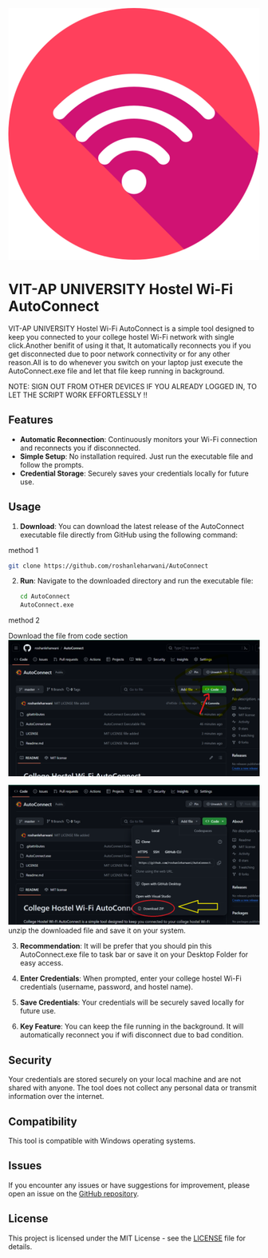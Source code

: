 ![alt text](wifi-signal.png)

# VIT-AP UNIVERSITY Hostel Wi-Fi AutoConnect

VIT-AP UNIVERSITY Hostel Wi-Fi AutoConnect is a simple tool designed to keep you connected to your college hostel Wi-Fi network with single click.Another benifit of using it that, It automatically reconnects you if you get disconnected due to poor network connectivity or for any other reason.All is to do whenever you switch on your laptop just execute the AutoConnect.exe file and let that file keep running in background.

NOTE: SIGN OUT FROM OTHER DEVICES IF YOU ALREADY LOGGED IN, TO LET THE SCRIPT WORK EFFORTLESSLY !!

## Features

- **Automatic Reconnection**: Continuously monitors your Wi-Fi connection and reconnects you if disconnected.
- **Simple Setup**: No installation required. Just run the executable file and follow the prompts.
- **Credential Storage**: Securely saves your credentials locally for future use.

## Usage

1. **Download**: You can download the latest release of the AutoConnect executable file directly from GitHub using the following command:

method 1

```bash
git clone https://github.com/roshanleharwani/AutoConnect
```

2. **Run**: Navigate to the downloaded directory and run the executable file:

   ```bash
   cd AutoConnect
   AutoConnect.exe
   ```

method 2

Download the file from code section
![alt text](code-address.png)

![alt text](download.png)
unzip the downloaded file and save it on your system.

3. **Recommendation**: It will be prefer that you should pin this AutoConnect.exe file to task bar or save it on your Desktop Folder for easy access.
4. **Enter Credentials**: When prompted, enter your college hostel Wi-Fi credentials (username, password, and hostel name).

5. **Save Credentials**: Your credentials will be securely saved locally for future use.

6. **Key Feature**: You can keep the file running in the background. It will automatically reconnect you if wifi disconnect due to bad condition.

## Security

Your credentials are stored securely on your local machine and are not shared with anyone. The tool does not collect any personal data or transmit information over the internet.

## Compatibility

This tool is compatible with Windows operating systems.

## Issues

If you encounter any issues or have suggestions for improvement, please open an issue on the [GitHub repository](https://github.com/roshanleharwani/AutoConnect/issues).

## License

This project is licensed under the MIT License - see the [LICENSE](LICENSE) file for details.
